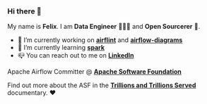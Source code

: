 ### Hi there 👋

My name is **Felix**. I am **Data Engineer** 👨🏼‍💻 and **Open Sourcerer** 🧙.

- 🔭 I’m currently working on **[airflint](https://github.com/feluelle/airflint)** and **[airflow-diagrams](https://github.com/feluelle/airflow-diagrams)**
- 🌱 I’m currently learning **[spark](https://spark.apache.org/)**
- 📪 You can reach out to me on **[LinkedIn](https://www.linkedin.com/in/feluelle/)**

Apache Airflow Committer @ **[Apache Software Foundation](https://www.apache.org/)**

Find out more about the ASF in the **[Trillions and Trillions Served](https://www.youtube.com/watch?v=JUt2nb0mgwg)** documentary. ❤️
